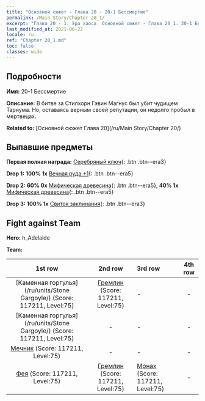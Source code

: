```yaml
---
title: "Основной сюжет - Глава 20 - 20-1 Бессмертие"
permalink: /Main Story/Chapter 20_1/
excerpt: "Глава 20 - 1. Эра хаоса  Основной сюжет - Глава 20_1. 20-1 Бессмертие"
last_modified_at: 2021-06-22
locale: ru
ref: "Chapter 20_1.md"
toc: false
classes: wide
---
```


## Подробности

 **Имя:** 20-1 Бессмертие

 **Описание:** В битве за Стилхорн Гэвин Магнус был убит чудищем Тарнума. Но, оставаясь верным своей репутации, он недолго пробыл в мертвецах.

 **Related to:** [Основной сюжет Глава 20](/ru/Main Story/Chapter 20/)

## Выпавшие предметы

 **Первая полная награда:** [Серебряный ключ](/ItemsRU/con_693/){: .btn .btn--era3}

 **Drop 1:** **100% 1x** [Вечная руда +1](/ItemsRU/mat_68/){: .btn .btn--era5}

 **Drop 2:** **60% 0x** [Мифическая древесина](/ItemsRU/mat_62/){: .btn .btn--era5}, **40% 1x** [Мифическая древесина](/ItemsRU/mat_62/){: .btn .btn--era5}

 **Drop 3:** **100% 1x** [Свиток заклинания](/ItemsRU/con_694/){: .btn .btn--era3}


## Fight against Team
 **Hero:** h_Adelaide

 **Team:**


  | 1st row | 2nd row | 3rd row | 4th row |
  |:----:|:----:|:----|:----:|
  | [Каменная горгулья](/ru/units/Stone Gargoyle/) (Score: 117211, Level:75)  | [Гремлин](/ru/units/Gremlin/) (Score: 117211, Level:75)  | - | - |
  | [Каменная горгулья](/ru/units/Stone Gargoyle/) (Score: 117211, Level:75)  | - | - | - |
  | [Мечник](/ru/units/Swordsman/) (Score: 117211, Level:75)  | - | - | - |
  | [Фея](/ru/units/Sprite/) (Score: 117211, Level:75)  | [Гремлин](/ru/units/Gremlin/) (Score: 117211, Level:75)  | [Монах](/ru/units/Monk/) (Score: 117211, Level:75)  | - |


